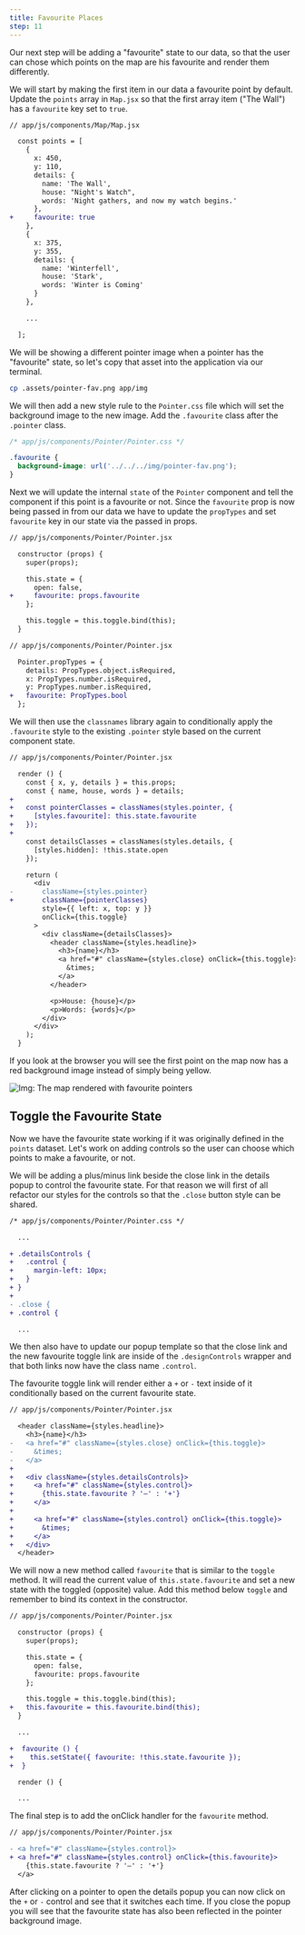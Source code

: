 ```yaml
---
title: Favourite Places
step: 11
---
```


Our next step will be adding a "favourite" state to our data, so that the user
can chose which points on the map are his favourite and render them differently.

We will start by making the first item in our data a favourite point by default.
Update the `points` array in `Map.jsx` so that the first array item ("The Wall")
has a `favourite` key set to `true`.

```diff
// app/js/components/Map/Map.jsx

  const points = [
    {
      x: 450,
      y: 110,
      details: {
        name: 'The Wall',
        house: "Night's Watch",
        words: 'Night gathers, and now my watch begins.'
      },
+     favourite: true
    },
    {
      x: 375,
      y: 355,
      details: {
        name: 'Winterfell',
        house: 'Stark',
        words: 'Winter is Coming'
      }
    },

    ...

  ];
```

We will be showing a different pointer image when a pointer has the "favourite"
state, so let's copy that asset into the application via our terminal.

```bash
cp .assets/pointer-fav.png app/img
```

We will then add a new style rule to the `Pointer.css` file which will set the
background image to the new image. Add the `.favourite` class after the
`.pointer` class.

```css
/* app/js/components/Pointer/Pointer.css */

.favourite {
  background-image: url('../../../img/pointer-fav.png');
}
```

Next we will update the internal `state` of the `Pointer` component and tell the
component if this point is a favourite or not. Since the `favourite` prop is now
being passed in from our data we have to update the `propTypes` and set
`favourite` key in our state via the passed in props.

```diff
// app/js/components/Pointer/Pointer.jsx

  constructor (props) {
    super(props);

    this.state = {
      open: false,
+     favourite: props.favourite
    };

    this.toggle = this.toggle.bind(this);
  }
```

```diff
// app/js/components/Pointer/Pointer.jsx

  Pointer.propTypes = {
    details: PropTypes.object.isRequired,
    x: PropTypes.number.isRequired,
    y: PropTypes.number.isRequired,
+   favourite: PropTypes.bool
  };
```

We will then use the `classnames` library again to conditionally apply the
`.favourite` style to the existing `.pointer` style based on the current
component state.

```diff
// app/js/components/Pointer/Pointer.jsx

  render () {
    const { x, y, details } = this.props;
    const { name, house, words } = details;
+
+   const pointerClasses = classNames(styles.pointer, {
+     [styles.favourite]: this.state.favourite
+   });
+
    const detailsClasses = classNames(styles.details, {
      [styles.hidden]: !this.state.open
    });

    return (
      <div
-       className={styles.pointer}
+       className={pointerClasses}
        style={{ left: x, top: y }}
        onClick={this.toggle}
      >
        <div className={detailsClasses}>
          <header className={styles.headline}>
            <h3>{name}</h3>
            <a href="#" className={styles.close} onClick={this.toggle}>
              &times;
            </a>
          </header>

          <p>House: {house}</p>
          <p>Words: {words}</p>
        </div>
      </div>
    );
  }
```

If you look at the browser you will see the first point on the map now has a red
background image instead of simply being yellow.

![Img: The map rendered with favourite pointers](img/favourite-pointer.png)

## Toggle the Favourite State

Now we have the favourite state working if it was originally defined in the
`points` dataset. Let's work on adding controls so the user can choose which
points to make a favourite, or not.

We will be adding a plus/minus link beside the close link in the details popup
to control the favourite state. For that reason we will first of all refactor
our styles for the controls so that the `.close` button style can be shared.

```diff
/* app/js/components/Pointer/Pointer.css */

  ...

+ .detailsControls {
+   .control {
+     margin-left: 10px;
+   }
+ }
+
- .close {
+ .control {

  ...
```

We then also have to update our popup template so that the close link and the
new favourite toggle link are inside of the `.designControls` wrapper and that
both links now have the class name `.control`.

The favourite toggle link will render either a `+` or `-` text inside of it
conditionally based on the current favourite state.

```diff
// app/js/components/Pointer/Pointer.jsx

  <header className={styles.headline}>
    <h3>{name}</h3>
-   <a href="#" className={styles.close} onClick={this.toggle}>
-     &times;
-   </a>
+
+   <div className={styles.detailsControls}>
+     <a href="#" className={styles.control}>
+       {this.state.favourite ? '–' : '+'}
+     </a>
+
+     <a href="#" className={styles.control} onClick={this.toggle}>
+       &times;
+     </a>
+   </div>
  </header>
```

We will now a new method called `favourite` that is similar to the `toggle`
method. It will read the current value of `this.state.favourite` and set a new
state with the toggled (opposite) value. Add this method below `toggle` and
remember to bind its context in the constructor.

```diff
// app/js/components/Pointer/Pointer.jsx

  constructor (props) {
    super(props);

    this.state = {
      open: false,
      favourite: props.favourite
    };

    this.toggle = this.toggle.bind(this);
+   this.favourite = this.favourite.bind(this);
  }

  ...

+  favourite () {
+    this.setState({ favourite: !this.state.favourite });
+  }

  render () {

  ...
```

The final step is to add the onClick handler for the `favourite` method.

```diff
// app/js/components/Pointer/Pointer.jsx

- <a href="#" className={styles.control}>
+ <a href="#" className={styles.control} onClick={this.favourite}>
    {this.state.favourite ? '–' : '+'}
  </a>
```

After clicking on a pointer to open the details popup you can now click on the
`+` or `-` control and see that it switches each time. If you close the popup
you will see that the favourite state has also been reflected in the pointer
background image.
